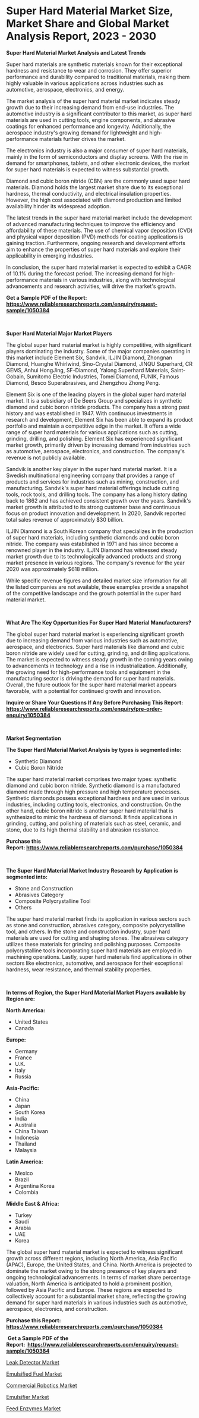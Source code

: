 <p><h1>Super Hard Material Market Size, Market Share and Global Market Analysis Report, 2023 - 2030</h1></p><p><strong>Super Hard Material Market Analysis and Latest Trends</strong></p>
<p><p>Super hard materials are synthetic materials known for their exceptional hardness and resistance to wear and corrosion. They offer superior performance and durability compared to traditional materials, making them highly valuable in various applications across industries such as automotive, aerospace, electronics, and energy.</p><p>The market analysis of the super hard material market indicates steady growth due to their increasing demand from end-use industries. The automotive industry is a significant contributor to this market, as super hard materials are used in cutting tools, engine components, and abrasive coatings for enhanced performance and longevity. Additionally, the aerospace industry's growing demand for lightweight and high-performance materials further drives the market.</p><p>The electronics industry is also a major consumer of super hard materials, mainly in the form of semiconductors and display screens. With the rise in demand for smartphones, tablets, and other electronic devices, the market for super hard materials is expected to witness substantial growth.</p><p>Diamond and cubic boron nitride (CBN) are the commonly used super hard materials. Diamond holds the largest market share due to its exceptional hardness, thermal conductivity, and electrical insulation properties. However, the high cost associated with diamond production and limited availability hinder its widespread adoption.</p><p>The latest trends in the super hard material market include the development of advanced manufacturing techniques to improve the efficiency and affordability of these materials. The use of chemical vapor deposition (CVD) and physical vapor deposition (PVD) methods for coating applications is gaining traction. Furthermore, ongoing research and development efforts aim to enhance the properties of super hard materials and explore their applicability in emerging industries.</p><p>In conclusion, the super hard material market is expected to exhibit a CAGR of 10.1% during the forecast period. The increasing demand for high-performance materials in various industries, along with technological advancements and research activities, will drive the market's growth.</p></p>
<p><strong>Get a Sample PDF of the Report:&nbsp; <a href="https://www.reliableresearchreports.com/enquiry/request-sample/1050384">https://www.reliableresearchreports.com/enquiry/request-sample/1050384</a></strong></p>
<p>&nbsp;</p>
<p><strong>Super Hard Material Major Market Players</strong></p>
<p><p>The global super hard material market is highly competitive, with significant players dominating the industry. Some of the major companies operating in this market include Element Six, Sandvik, ILJIN Diamond, Zhongnan Diamond, Huanghe Whirlwind, Sino-Crystal Diamond, JINQU Superhard, CR GEMS, Anhui HongJing, SF-Diamond, Yalong Superhard Materials, Saint-Gobain, Sumitomo Electric Industries, Tomei Diamond, FUNIK, Famous Diamond, Besco Superabrasives, and Zhengzhou Zhong Peng.</p><p>Element Six is one of the leading players in the global super hard material market. It is a subsidiary of De Beers Group and specializes in synthetic diamond and cubic boron nitride products. The company has a strong past history and was established in 1947. With continuous investments in research and development, Element Six has been able to expand its product portfolio and maintain a competitive edge in the market. It offers a wide range of super hard materials for various applications such as cutting, grinding, drilling, and polishing. Element Six has experienced significant market growth, primarily driven by increasing demand from industries such as automotive, aerospace, electronics, and construction. The company's revenue is not publicly available.</p><p>Sandvik is another key player in the super hard material market. It is a Swedish multinational engineering company that provides a range of products and services for industries such as mining, construction, and manufacturing. Sandvik's super hard material offerings include cutting tools, rock tools, and drilling tools. The company has a long history dating back to 1862 and has achieved consistent growth over the years. Sandvik's market growth is attributed to its strong customer base and continuous focus on product innovation and development. In 2020, Sandvik reported total sales revenue of approximately $30 billion.</p><p>ILJIN Diamond is a South Korean company that specializes in the production of super hard materials, including synthetic diamonds and cubic boron nitride. The company was established in 1971 and has since become a renowned player in the industry. ILJIN Diamond has witnessed steady market growth due to its technologically advanced products and strong market presence in various regions. The company's revenue for the year 2020 was approximately $618 million.</p><p>While specific revenue figures and detailed market size information for all the listed companies are not available, these examples provide a snapshot of the competitive landscape and the growth potential in the super hard material market.</p></p>
<p>&nbsp;</p>
<p><strong>What Are The Key Opportunities For Super Hard Material Manufacturers?</strong></p>
<p><p>The global super hard material market is experiencing significant growth due to increasing demand from various industries such as automotive, aerospace, and electronics. Super hard materials like diamond and cubic boron nitride are widely used for cutting, grinding, and drilling applications. The market is expected to witness steady growth in the coming years owing to advancements in technology and a rise in industrialization. Additionally, the growing need for high-performance tools and equipment in the manufacturing sector is driving the demand for super hard materials. Overall, the future outlook for the super hard material market appears favorable, with a potential for continued growth and innovation.</p></p>
<p><strong>Inquire or Share Your Questions If Any Before Purchasing This Report: <a href="https://www.reliableresearchreports.com/enquiry/pre-order-enquiry/1050384">https://www.reliableresearchreports.com/enquiry/pre-order-enquiry/1050384</a></strong></p>
<p>&nbsp;</p>
<p><strong>Market Segmentation</strong></p>
<p><strong>The Super Hard Material Market Analysis by types is segmented into:</strong></p>
<p><ul><li>Synthetic Diamond</li><li>Cubic Boron Nitride</li></ul></p>
<p><p>The super hard material market comprises two major types: synthetic diamond and cubic boron nitride. Synthetic diamond is a manufactured diamond made through high pressure and high temperature processes. Synthetic diamonds possess exceptional hardness and are used in various industries, including cutting tools, electronics, and construction. On the other hand, cubic boron nitride is another super hard material that is synthesized to mimic the hardness of diamond. It finds applications in grinding, cutting, and polishing of materials such as steel, ceramic, and stone, due to its high thermal stability and abrasion resistance.</p></p>
<p><strong>Purchase this Report:&nbsp;<a href="https://www.reliableresearchreports.com/purchase/1050384">https://www.reliableresearchreports.com/purchase/1050384</a></strong></p>
<p>&nbsp;</p>
<p><strong>The Super Hard Material Market Industry Research by Application is segmented into:</strong></p>
<p><ul><li>Stone and Construction</li><li>Abrasives Category</li><li>Composite Polycrystalline Tool</li><li>Others</li></ul></p>
<p><p>The super hard material market finds its application in various sectors such as stone and construction, abrasives category, composite polycrystalline tool, and others. In the stone and construction industry, super hard materials are used for cutting and shaping stones. The abrasives category utilizes these materials for grinding and polishing purposes. Composite polycrystalline tools incorporating super hard materials are employed in machining operations. Lastly, super hard materials find applications in other sectors like electronics, automotive, and aerospace for their exceptional hardness, wear resistance, and thermal stability properties.</p></p>
<p>&nbsp;</p>
<p><strong>In terms of Region, the Super Hard Material Market Players available by Region are:</strong></p>
<p>
    <p> <strong> North America: </strong>
        <ul>
            <li>United States</li>
            <li>Canada</li>
        </ul>
        </p> 
    <p> <strong> Europe: </strong>
        <ul>
            <li>Germany</li>
            <li>France</li>
            <li>U.K.</li>
            <li>Italy</li>
            <li>Russia</li>
        </ul>
        </p> 
    <p> <strong> Asia-Pacific: </strong>
        <ul>
            <li>China</li>
            <li>Japan</li>
            <li>South Korea</li>
            <li>India</li>
            <li>Australia</li>
            <li>China Taiwan</li>
            <li>Indonesia</li>
            <li>Thailand</li>
            <li>Malaysia</li>
        </ul>
        </p> 
    <p> <strong> Latin America: </strong>
        <ul>
            <li>Mexico</li>
            <li>Brazil</li>
            <li>Argentina Korea</li>
            <li>Colombia</li>
        </ul>
        </p> 
    <p> <strong> Middle East & Africa: </strong>
        <ul>
            <li>Turkey</li>
            <li>Saudi</li>
            <li>Arabia</li>
            <li>UAE</li>
            <li>Korea</li>
        </ul>
    </p>
    </p>
<p><p>The global super hard material market is expected to witness significant growth across different regions, including North America, Asia Pacific (APAC), Europe, the United States, and China. North America is projected to dominate the market owing to the strong presence of key players and ongoing technological advancements. In terms of market share percentage valuation, North America is anticipated to hold a prominent position, followed by Asia Pacific and Europe. These regions are expected to collectively account for a substantial market share, reflecting the growing demand for super hard materials in various industries such as automotive, aerospace, electronics, and construction.</p></p>
<p><strong>Purchase this Report: <a href="https://www.reliableresearchreports.com/purchase/1050384">https://www.reliableresearchreports.com/purchase/1050384</a></strong></p>
<p>&nbsp;<strong>Get a Sample PDF of the Report:&nbsp;&nbsp;<a href="https://www.reliableresearchreports.com/enquiry/request-sample/1050384">https://www.reliableresearchreports.com/enquiry/request-sample/1050384</a></strong></p>
<p><strong></strong></p>
<p><p><a href="https://medium.com/@rosaerluke/leak-detector-market-size-reveals-the-best-marketing-channels-in-global-industry-eed2e257cba0">Leak Detector Market</a></p><p><a href="https://github.com/luckyshygirl/Market-Research-Report-List-1/blob/main/emulsified-fuel-market.md">Emulsified Fuel Market</a></p><p><a href="https://medium.com/@kyliemorgan1913/commercial-robotics-market-comprehensive-assessment-by-type-application-and-geography-4f01bac98327">Commercial Robotics Market</a></p><p><a href="https://github.com/gdfhhhj/Market-Research-Report-List-1/blob/main/emulsifier-market.md">Emulsifier Market</a></p><p><a href="https://medium.com/@rossiezieme2023/feed-enzymes-market-competitive-analysis-market-trends-and-forecast-to-2030-a47f2bda5cf3">Feed Enzymes Market</a></p></p>